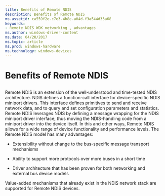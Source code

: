 ```yaml
---
title: Benefits of Remote NDIS
description: Benefits of Remote NDIS
ms.assetid: ca559f2e-c7e3-4b8e-a04d-f3a544d33a68
keywords:
- Remote NDIS WDK networking , advantages
ms.author: windows-driver-content
ms.date: 04/20/2017
ms.topic: article
ms.prod: windows-hardware
ms.technology: windows-devices
---
```


# Benefits of Remote NDIS


## <a href="" id="ddk-benefits-of-remote-ndis-ng"></a>


Remote NDIS is an extension of the well-understood and time-tested NDIS architecture. NDIS defines a function-call interface for device-specific NDIS miniport drivers. This interface defines primitives to send and receive network data, and to query and set configuration parameters and statistics. Remote NDIS leverages NDIS by defining a message wrapping for the NDIS miniport driver interface, thus moving the NDIS-handling code from a miniport driver into the device itself. In this and other ways, Remote NDIS allows for a wide range of device functionality and performance levels. The Remote NDIS model has many advantages:

-   Extensibility without change to the bus-specific message transport mechanisms

-   Ability to support more protocols over more buses in a short time

-   Driver architecture that has been proven for both networking and external bus device models

Value-added mechanisms that already exist in the NDIS network stack are supported for Remote NDIS devices.

 

 





